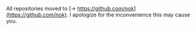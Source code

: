 All repositories moved to [→ https://github.com/nok](https://github.com/nok).
I apologize for the inconvenience this may cause you.
